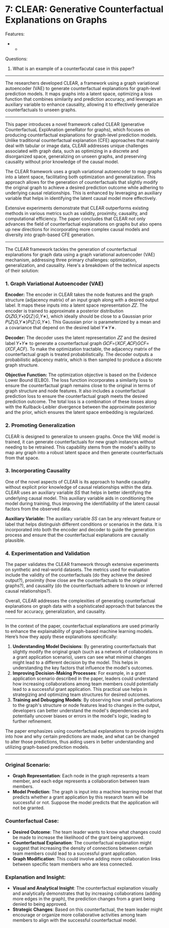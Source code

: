 # 7: CLEAR: Generative Counterfactual Explanations on Graphs

Features:

- -

Questions:

1. What is an example of a counterfacutal case in this paper?

---

The researchers developed CLEAR, a framework using a graph variational autoencoder (VAE) to generate counterfactual explanations for graph-level prediction models. It maps graphs into a latent space, optimizing a loss function that combines similarity and prediction accuracy, and leverages an auxiliary variable to enhance causality, allowing it to effectively generalize counterfactuals to unseen graphs.

---

This paper introduces a novel framework called CLEAR (generative CounterfactuaL ExplAnation geneRator for graphs), which focuses on producing counterfactual explanations for graph-level prediction models. Unlike traditional counterfactual explanation (CFE) approaches that mainly deal with tabular or image data, CLEAR addresses unique challenges associated with graph data, such as optimizing in a discrete and disorganized space, generalizing on unseen graphs, and preserving causality without prior knowledge of the causal model.

The CLEAR framework uses a graph variational autoencoder to map graphs into a latent space, facilitating both optimization and generalization. This approach allows for the generation of counterfactuals that slightly modify the original graph to achieve a desired prediction outcome while adhering to underlying causal relationships. This is enhanced by leveraging an auxiliary variable that helps in identifying the latent causal model more effectively.

Extensive experiments demonstrate that CLEAR outperforms existing methods in various metrics such as validity, proximity, causality, and computational efficiency. The paper concludes that CLEAR not only advances the field of counterfactual explanations on graphs but also opens up new directions for incorporating more complex causal models and diversity into graph-based CFE generation.

---

The CLEAR framework tackles the generation of counterfactual explanations for graph data using a graph variational autoencoder (VAE) mechanism, addressing three primary challenges: optimization, generalization, and causality. Here's a breakdown of the technical aspects of their solution:

### **1. Graph Variational Autoencoder (VAE)**

**Encoder:** The encoder in CLEAR takes the node features and the graph structure (adjacency matrix) of an input graph along with a desired output label. It maps these inputs into a latent space representation 𝑍*Z*. The encoder is trained to approximate a posterior distribution 𝑄(𝑍∣𝐺,𝑌∗)*Q*(*Z*∣*G*,*Y*∗), which ideally should be close to a Gaussian prior 𝑃(𝑍∣𝐺,𝑌∗)*P*(*Z*∣*G*,*Y*∗). This Gaussian prior is parameterized by a mean and a covariance that depend on the desired label 𝑌∗*Y*∗.

**Decoder:** The decoder uses the latent representation 𝑍*Z* and the desired label 𝑌∗*Y*∗ to generate a counterfactual graph 𝐺𝐶𝐹=(𝑋𝐶𝐹,𝐴𝐶𝐹)*GCF*=(*XCF*,*ACF*). To make the optimization tractable, the adjacency matrix of the counterfactual graph is treated probabilistically. The decoder outputs a probabilistic adjacency matrix, which is then sampled to produce a discrete graph structure.

**Objective Function:** The optimization objective is based on the Evidence Lower Bound (ELBO). The loss function incorporates a similarity loss to ensure the counterfactual graph remains close to the original in terms of graph structure and node features. It also includes a counterfactual prediction loss to ensure the counterfactual graph meets the desired prediction outcome. The total loss is a combination of these losses along with the Kullback-Leibler divergence between the approximate posterior and the prior, which ensures the latent space embedding is regularized.

### **2. Promoting Generalization**

CLEAR is designed to generalize to unseen graphs. Once the VAE model is trained, it can generate counterfactuals for new graph instances without needing to be retrained. This capability stems from the model's ability to map any graph into a robust latent space and then generate counterfactuals from that space.

### **3. Incorporating Causality**

One of the novel aspects of CLEAR is its approach to handle causality without explicit prior knowledge of causal relationships within the data. CLEAR uses an auxiliary variable 𝑆*S* that helps in better identifying the underlying causal model. This auxiliary variable aids in conditioning the model during training, thus improving the identifiability of the latent causal factors from the observed data.

**Auxiliary Variable:** The auxiliary variable 𝑆*S* can be any relevant feature or label that helps distinguish different conditions or scenarios in the data. It is incorporated into both the encoder and decoder to guide the generation process and ensure that the counterfactual explanations are causally plausible.

### **4. Experimentation and Validation**

The paper validates the CLEAR framework through extensive experiments on synthetic and real-world datasets. The metrics used for evaluation include the validity of the counterfactuals (do they achieve the desired output?), proximity (how close are the counterfactuals to the original graphs?), and causality (do the counterfactuals adhere to known or inferred causal relationships?).

Overall, CLEAR addresses the complexities of generating counterfactual explanations on graph data with a sophisticated approach that balances the need for accuracy, generalization, and causality.

---

In the context of the paper, counterfactual explanations are used primarily to enhance the explainability of graph-based machine learning models. Here’s how they apply these explanations specifically:

1. **Understanding Model Decisions**: By generating counterfactuals that slightly modify the original graph (such as a network of collaborations in a grant application scenario), users can see what minimal changes might lead to a different decision by the model. This helps in understanding the key factors that influence the model's outcomes.
2. **Improving Decision-Making Processes**: For example, in a grant application scenario described in the paper, leaders could understand how increasing collaborations among team members could potentially lead to a successful grant application. This practical use helps in strategizing and optimizing team structures for desired outcomes.
3. **Training and Debugging Models**: By observing how small perturbations to the graph's structure or node features lead to changes in the output, developers can better understand the model's dependencies and potentially uncover biases or errors in the model's logic, leading to further refinement.

The paper emphasizes using counterfactual explanations to provide insights into how and why certain predictions are made, and what can be changed to alter those predictions, thus aiding users in better understanding and utilizing graph-based prediction models.

---

### **Original Scenario:**

- **Graph Representation**: Each node in the graph represents a team member, and each edge represents a collaboration between team members.
- **Model Prediction**: The graph is input into a machine learning model that predicts whether a grant application by this research team will be successful or not. Suppose the model predicts that the application will not be granted.

### **Counterfactual Case:**

- **Desired Outcome**: The team leader wants to know what changes could be made to increase the likelihood of the grant being approved.
- **Counterfactual Explanation**: The counterfactual explanation might suggest that increasing the density of connections between certain team members could lead to a successful grant application.
- **Graph Modification**: This could involve adding more collaboration links between specific team members who are less connected.

### **Explanation and Insight:**

- **Visual and Analytical Insight**: The counterfactual explanation visually and analytically demonstrates that by increasing collaborations (adding more edges in the graph), the prediction changes from a grant being denied to being approved.
- **Strategic Changes**: Based on this counterfactual, the team leader might encourage or organize more collaborative activities among team members to align with the successful counterfactual model.